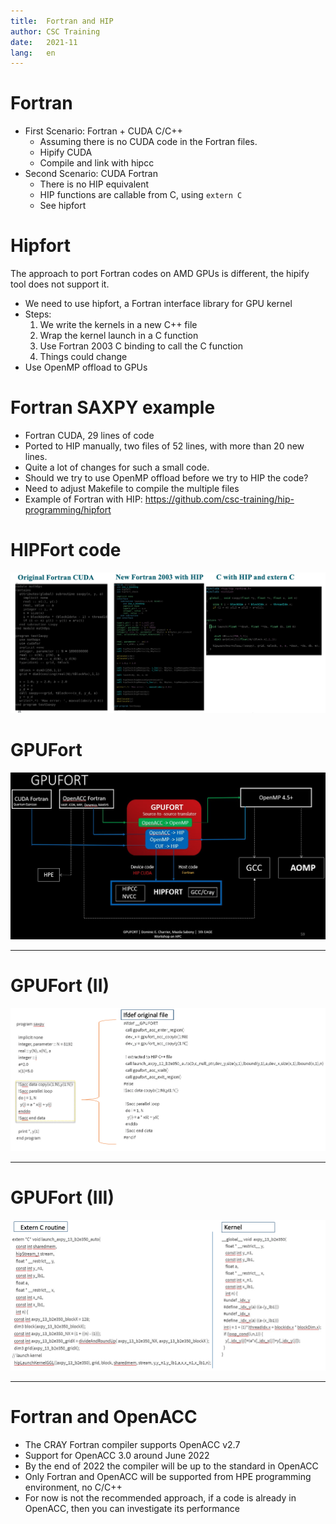 ```yaml
---
title:  Fortran and HIP
author: CSC Training
date:   2021-11
lang:   en
---
```


# Fortran

* First Scenario: Fortran + CUDA C/C++
	- Assuming there is no CUDA code in the Fortran files.
	- Hipify CUDA
	- Compile and link with hipcc
* Second Scenario: CUDA Fortran
	- There is no HIP equivalent
	- HIP functions are callable from C, using `extern C`
	- See hipfort

# Hipfort

The approach to port Fortran codes on AMD GPUs is different, the hipify tool does
not support it.

* We need to use hipfort, a Fortran interface library for GPU kernel
* Steps:
	1) We write the kernels in a new C++ file
	2) Wrap the kernel launch in a C function
	3) Use Fortran 2003 C binding to call the C function
	4) Things could change
* Use OpenMP offload to GPUs

# Fortran SAXPY example


* Fortran CUDA, 29 lines of code
* Ported to HIP manually, two files of 52 lines, with more than 20 new lines.
* Quite a lot of changes for such a small code.
* Should we try to use OpenMP offload before we try to HIP the code?
* Need to adjust Makefile to compile the multiple files
* Example of Fortran with HIP: https://github.com/csc-training/hip-programming/hipfort

# HIPFort code

![width:1200px height:15cm](img/hipfort.png)

# GPUFort

![width:1200px height:15cm](img/gpufort.png)

---

# GPUFort (II)
![width:1200px height:15cm](img/gpufort1.png)

---
# GPUFort (III)

![width:1200px height:15cm](img/gpufort2.png)

---

# Fortran and OpenACC

* The CRAY Fortran compiler supports OpenACC v2.7
* Support for OpenACC 3.0 around June 2022
* By the end of 2022 the compiler will be up  to the standard in OpenACC
* Only Fortran and OpenACC will be supported from HPE programming environment, no C/C++
* For now is not the recommended approach, if a code is already in OpenACC, then you can investigate its performance
